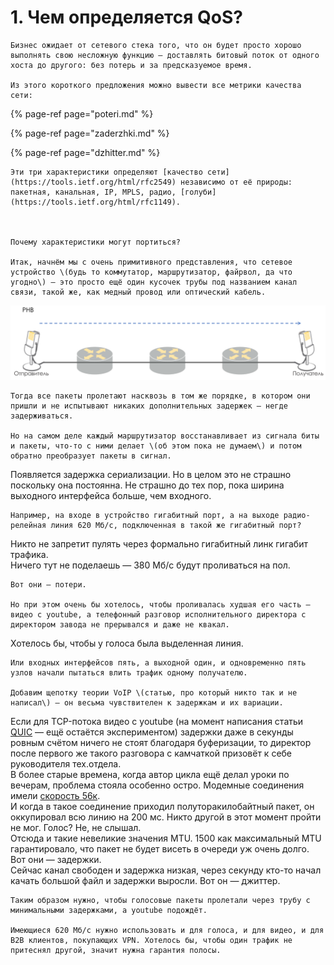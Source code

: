 # 1. Чем определяется QoS?

    Бизнес ожидает от сетевого стека того, что он будет просто хорошо выполнять свою несложную функцию — доставлять битовый поток от одного хоста до другого: без потерь и за предсказуемое время.   
  
    Из этого короткого предложения можно вывести все метрики качества сети:  


{% page-ref page="poteri.md" %}

{% page-ref page="zaderzhki.md" %}

{% page-ref page="dzhitter.md" %}

  
    Эти три характеристики определяют [качество сети](https://tools.ietf.org/html/rfc2549) независимо от её природы: пакетная, канальная, IP, MPLS, радио, [голуби](https://tools.ietf.org/html/rfc1149).



    Почему характеристики могут портиться?

    Итак, начнём мы с очень примитивного представления, что сетевое устройство \(будь то коммутатор, маршрутизатор, файрвол, да что угодно\) — это просто ещё один кусочек трубы под названием канал связи, такой же, как медный провод или оптический кабель.  


![](../../.gitbook/assets/image%20%28102%29.png)

  
    Тогда все пакеты пролетают насквозь в том же порядке, в котором они пришли и не испытывают никаких дополнительных задержек — негде задерживаться.  
  
    Но на самом деле каждый маршрутизатор восстанавливает из сигнала биты и пакеты, что-то с ними делает \(об этом пока не думаем\) и потом обратно преобразует пакеты в сигнал.   
Появляется задержка сериализации. Но в целом это не страшно поскольку она постоянна. Не страшно до тех пор, пока ширина выходного интерфейса больше, чем входного.  
  
    Например, на входе в устройство гигабитный порт, а на выходе радио-релейная линия 620 Мб/с, подключенная в такой же гигабитный порт?  
Никто не запретит пулять через формально гигабитный линк гигабит трафика.   
Ничего тут не поделаешь — 380 Мб/с будут проливаться на пол.   
  
    Вот они — потери.  
  
    Но при этом очень бы хотелось, чтобы проливалась худшая его часть — видео с youtube, а телефонный разговор исполнительного директора с директором завода не прерывался и даже не квакал.  
Хотелось бы, чтобы у голоса была выделенная линия.  
  
    Или входных интерфейсов пять, а выходной один, и одновременно пять узлов начали пытаться влить трафик одному получателю.  
  
    Добавим щепотку теории VoIP \(статью, про который никто так и не написал\) — он весьма чувствителен к задержкам и их вариации.  
Если для TCP-потока видео с youtube \(на момент написания статьи [QUIC](https://habr.com/company/infopulse/blog/315172/) — ещё остаётся экспериментом\) задержки даже в секунды ровным счётом ничего не стоят благодаря буферизации, то директор после первого же такого разговора с камчаткой призовёт к себе руководителя тех.отдела.  
В более старые времена, когда автор цикла ещё делал уроки по вечерам, проблема стояла особенно остро. Модемные соединения имели [скорость 56к](https://se7en.ru/post/4671.html).  
И когда в такое соединение приходил полуторакилобайтный пакет, он оккупировал всю линию на 200 мс. Никто другой в этот момент пройти не мог. Голос? Не, не слышал.  
Отсюда и такие невеликие значения MTU. 1500 как максимальный MTU гарантировало, что пакет не будет висеть в очереди уж очень долго.  
Вот они — задержки.  
Сейчас канал свободен и задержка низкая, через секунду кто-то начал качать большой файл и задержки выросли. Вот он — джиттер.  
  
    Таким образом нужно, чтобы голосовые пакеты пролетали через трубу с минимальными задержками, а youtube подождёт.  
  
    Имеющиеся 620 Мб/с нужно использовать и для голоса, и для видео, и для B2B клиентов, покупающих VPN. Хотелось бы, чтобы один трафик не притеснял другой, значит нужна гарантия полосы.

